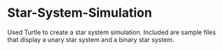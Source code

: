 # Star-System-Simulation
Used Turtle to create a star system simulation.  Included are sample files that display a unary star system and a binary star system.
